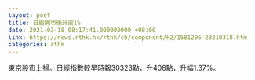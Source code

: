 ```yaml
---
layout: post
title: 日股開市後升逾1%
date: 2021-03-18 08:17:41.000000000 +08:00
link: https://news.rthk.hk/rthk/ch/component/k2/1581206-20210318.htm
categories: rthk
---
```


東京股市上揚。日經指數較早時報30323點，升408點，升幅1.37%。
